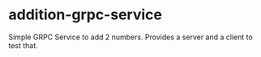 # addition-grpc-service
Simple GRPC Service to add 2 numbers. Provides a server and a client to test that.

